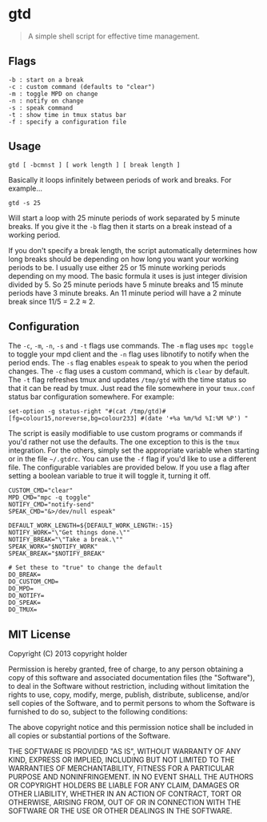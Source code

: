 # gtd
> A simple shell script for effective time management.

## Flags

    -b : start on a break
    -c : custom command (defaults to "clear")
    -m : toggle MPD on change
    -n : notify on change
    -s : speak command
    -t : show time in tmux status bar
    -f : specify a configuration file

## Usage

    gtd [ -bcmnst ] [ work length ] [ break length ]

Basically it loops infinitely between periods of work and breaks. For example...

    gtd -s 25

Will start a loop with 25 minute periods of work separated by 5 minute breaks. If you give it the `-b` flag then it starts on a break instead of a working period.

If you don't specify a break length, the script automatically determines how long breaks should be depending on how long you want your working periods to be. I usually use either 25 or 15 minute working periods depending on my mood. The basic formula it uses is just integer division divided by 5. So 25 minute periods have 5 minute breaks and 15 minute periods have 3 minute breaks. An 11 minute period will have a 2 minute break since 11/5 = 2.2 ≈ 2.

## Configuration

The `-c`, `-m`, `-n`, `-s` and `-t` flags use commands. The `-m` flag uses `mpc toggle` to toggle your mpd client and the `-n` flag uses libnotify to notify when the period ends. The `-s` flag enables `espeak` to speak to you when the period changes. The `-c` flag uses a custom command, which is `clear` by default. The `-t` flag refreshes tmux and updates `/tmp/gtd` with the time status so that it can be read by tmux. Just read the file somewhere in your `tmux.conf` status bar configuration somewhere. For example:

    set-option -g status-right "#(cat /tmp/gtd)#[fg=colour15,noreverse,bg=colour233] #(date '+%a %m/%d %I:%M %P') "

The script is easily modifiable to use custom programs or commands if you'd rather not use the defaults. The one exception to this is the `tmux` integration. For the others, simply set the appropriate variable when starting or in the file `~/.gtdrc`. You can use the `-f` flag if you'd like to use a different file. The configurable variables are provided below. If you use a flag after setting a boolean variable to true it will toggle it, turning it off.

    CUSTOM_CMD="clear"
    MPD_CMD="mpc -q toggle"
    NOTIFY_CMD="notify-send"
    SPEAK_CMD="&>/dev/null espeak"

    DEFAULT_WORK_LENGTH=${DEFAULT_WORK_LENGTH:-15}
    NOTIFY_WORK="\"Get things done.\""
    NOTIFY_BREAK="\"Take a break.\""
    SPEAK_WORK="$NOTIFY_WORK"
    SPEAK_BREAK="$NOTIFY_BREAK"

    # Set these to "true" to change the default
    DO_BREAK=
    DO_CUSTOM_CMD=
    DO_MPD=
    DO_NOTIFY=
    DO_SPEAK=
    DO_TMUX=

## MIT License

Copyright (C) 2013 copyright holder

Permission is hereby granted, free of charge, to any person obtaining
a copy of this software and associated documentation files (the "Software"),
to deal in the Software without restriction, including without limitation
the rights to use, copy, modify, merge, publish, distribute, sublicense,
and/or sell copies of the Software, and to permit persons to whom the 
Software is furnished to do so, subject to the following conditions:

The above copyright notice and this permission notice shall be included
in all copies or substantial portions of the Software.

THE SOFTWARE IS PROVIDED "AS IS", WITHOUT WARRANTY OF ANY KIND,
EXPRESS OR IMPLIED, INCLUDING BUT NOT LIMITED TO THE WARRANTIES
OF MERCHANTABILITY, FITNESS FOR A PARTICULAR PURPOSE AND NONINFRINGEMENT.
IN NO EVENT SHALL THE AUTHORS OR COPYRIGHT HOLDERS BE LIABLE FOR ANY CLAIM,
DAMAGES OR OTHER LIABILITY, WHETHER IN AN ACTION OF CONTRACT,
TORT OR OTHERWISE, ARISING FROM, OUT OF OR IN CONNECTION WITH THE SOFTWARE
OR THE USE OR OTHER DEALINGS IN THE SOFTWARE.
